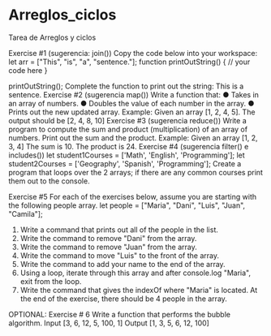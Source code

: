 # Arreglos_ciclos
Tarea de Arreglos y ciclos

Exercise #1 (sugerencia: join())
Copy the code below into your workspace:
let arr = ["This", "is", "a", "sentence."];
function printOutString() {
  // your code here
}

printOutString();
Complete the function to print out the string: This is a sentence.
Exercise #2 (sugerencia map())
Write a function that:
●	Takes in an array of numbers.
●	Doubles the value of each number in the array.
●	Prints out the new updated array.
Example: Given an array [1, 2, 4, 5]. The output should be [2, 4, 8, 10]
Exercise #3 (sugerencia reduce())
Write a program to compute the sum and product (multiplication) of an array of numbers. Print out the sum and the product.
Example: Given an array [1, 2, 3, 4] The sum is 10. The product is 24.
Exercise #4 (sugerencia filter() e includes())
let student1Courses = ['Math', 'English', 'Programming'];
let student2Courses = ['Geography', 'Spanish', 'Programming'];
Create a program that loops over the 2 arrays; if there are any common courses print them out to the console.
 

Exercise #5
For each of the exercises below, assume you are starting with the following people array.
let people = ["Maria", "Dani", "Luis", "Juan", "Camila"];
1.	Write a command that prints out all of the people in the list.
2.	Write the command to remove "Dani" from the array.
3.	Write the command to remove "Juan" from the array.
4.	Write the command to move "Luis" to the front of the array.
5.	Write the command to add your name to the end of the array.
6.	Using a loop, iterate through this array and after console.log "Maria", exit from the loop.
7.	Write the command that gives the indexOf where "Maria" is located.
At the end of the exercise, there should be 4 people in the array.

OPTIONAL: Exercise # 6
Write a function that performs the bubble algorithm.
Input [3, 6, 12, 5, 100, 1]
Output [1, 3, 5, 6, 12, 100]

